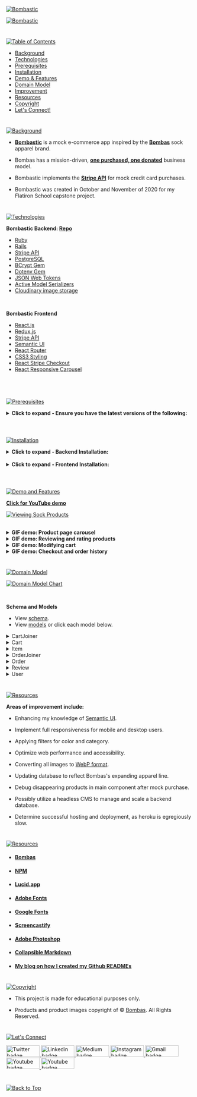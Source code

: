 <p id="bombastic"><p>

<!-- ![Bombastic](headers/inter-center-bombastic.png)  -->

<a href=#bombastic>![Bombastic](Assets/inter-bombastic-frontend.png)</a>

<a href=#bombastic>![Bombastic](Assets/preview-bombastic.png)</a>

#

<p id="table-of-contents"><p>

<a href=#table-of-contents>![Table of Contents](Assets/inter-toc.png)</a>

-   [Background](#background)
-   [Technologies](#technologies)
-   [Prerequisites](#prerequisites)
-   [Installation](#installation)
-   [Demo & Features](#demo-and-features)
-   [Domain Model](#domain-model)
-   [Improvement](#improvement)
-   [Resources](#resources)
-   [Copyright](#copyright)
-   [Let's Connect!](#lets-connect)

#

<p id="background"><p>

<a href=#background>![Background](Assets/inter-background.png)</a>

-   **[Bombastic](https://youtu.be/qo_YDasFpkM)** is a mock e-commerce app inspired by the **[Bombas](https://bombas.com/)** sock apparel brand.

-   Bombas has a mission-driven, **[one purchased, one donated](https://bombas.com/pages/giving-back?campignid=1392646001&adgroupid=54889553717&targetid=kwd-300272104456&matchtype=b&network=g&device=c&keywords=%2Bbombas&creative=597211240056&gclid=CjwKCAjww8mWBhABEiwAl6-2Rf62a6fGVfHkT6iwJzB0GyxsjRgync2nfUROlT1dQ8h1NNeeoFtGzRoCsHoQAvD_BwE)** business model.

-   Bombastic implements the **[Stripe API](https://stripe.com/docs/keys)** for mock credit card purchases.

-   Bombastic was created in October and November of 2020 for my Flatiron School capstone project.

#

<p id="technologies"><p>

<a href=#technologies>![Technologies](Assets/inter-technologies.png)</a>

**Bombastic Backend: [Repo](https://github.com/emjose/bombastic-b/#bombastic)**

-   [Ruby](https://www.ruby-lang.org/en/)
-   [Rails](https://rubyonrails.org/)
-   [Stripe API](https://stripe.com/docs/api)
-   [PostgreSQL](https://www.postgresql.org/)
-   [BCrypt Gem](https://github.com/bcrypt-ruby/bcrypt-ruby)
-   [Dotenv Gem](https://github.com/bkeepers/dotenv)
-   [JSON Web Tokens](https://auth0.com/docs/secure/tokens/json-web-tokens)
-   [Active Model Serializers](https://github.com/rails-api/active_model_serializers)
-   [Cloudinary image storage](https://cloudinary.com/)

<br>

**Bombastic Frontend**

-   [React.js](https://reactjs.org/)
-   [Redux.js](https://redux.js.org/)
-   [Stripe API](https://stripe.com/docs/api)
-   [Semantic UI](https://semantic-ui.com/)
-   [React Router](https://v5.reactrouter.com/web/guides/quick-start)
-   [CSS3 Styling](https://www.tutorialrepublic.com/css-tutorial/)
-   [React Stripe Checkout](https://www.npmjs.com/package/react-stripe-checkout)
-   [React Responsive Carousel](https://www.npmjs.com/package/react-responsive-carousel)

<br>

#

<p id="prerequisites"><p>

<a href=#prerequisites>![Prerequisites](Assets/inter-prerequisites.png)</a>

<details>
<summary><b>Click to expand - Ensure you have the latest versions of the following:</b></summary>
<br>

-   **[Homebrew](https://brew.sh/)**

```shell
/bin/bash -c "$(curl -fsSL https://raw.githubusercontent.com/Homebrew/install/HEAD/install.sh)"
```

-   **[Ruby](https://www.ruby-lang.org/en/)**

```shell
brew install Ruby
```

-   **[Rails](https://rubyonrails.org/)**

```bash
gem install Rails
```

-   **[Node.js](https://nodejs.org/en/download/)**

```bash
npm install -g npm
```

-   **[PostgreSQL](https://www.postgresql.org/)**

```bash
brew install postgresql
```

-   **[Google Chrome JSON formatter extension](https://chrome.google.com/webstore/detail/json-formatter/bcjindcccaagfpapjjmafapmmgkkhgoa?hl=en)**

<br>

**Create Stripe account and retrieve Stripe API key.**

-   [Stripe API Documentation](https://stripe.com/docs/keys)
-   [Using Stripe API with React and Ruby](https://medium.com/@gaidaescobar/using-stripe-api-with-react-and-ruby-b50c533a697f)

</details>

<br>

#

<p id="installation"><p>

<a href=#installation>![Installation](Assets/inter-installation.png)</a>

<details>
<summary><b>Click to expand - Backend Installation:</b></summary>
<br>

-   **[Bombastic Backend Repo](https://github.com/emjose/bombastic-b/#bombastic)**

-   **Git clone and cd into the folder.**

```
git clone git@github.com:emjose/bombastic-b.git && cd bombastic-b
```

-   **Retrieve your [Stripe API key](https://stripe.com/docs/keys).**

-   **Create an `.env` file in the main project directory.**

-   **Paste this variable in the `.env` file. Assign it the value of your Stripe API key.**

```
STRIPE_API_KEY = "insert your secret key here"
```

-   **Install dependencies.**

```
bundle install
```

-   **Create Rails database, migrations, and seed data.**

```
rails db:create
rails db:migrate
rails db:seed
```

-   **Launch the Rails server. Best viewed on Chrome browser.**

```
rails s -p 3000
```

-   **On Chrome browser, view the JSON database locally at http://localhost:3000/items**

-   **Follow all Frontend Installation steps below.**

<br>

#

</details>

<br>

<details>
<summary><b>Click to expand - Frontend Installation:</b></summary>
<br>

-   **Follow all Backend Installation steps above.**

-   **Git clone and cd into the folder.**

```
git clone git@github.com:emjose/bombastic-f.git && cd bombastic-f
```

-   **Retrieve your [Stripe API key](https://stripe.com/docs/keys).**

-   **Create an `.env` file in the main project directory.**

-   **Paste this variable in the `.env` file. Assign it the value of your Stripe API key.**

```
STRIPE_API_KEY = "insert your secret key here"
```

-   **Install dependencies.**

```
npm install
```

-   **Launch the React app.**

```
npm start
```

-   **Enter "y" if prompted to run on another port.**

```
Would you like to run the app on another port instead? (Y/n)
```

</details>

<br>

#

<p id="demo-and-features"><p>

<a href=#demo-and-features>![Demo and Features](Assets/inter-demo-and-features.png)</a>

**[Click for YouTube demo](https://youtu.be/qo_YDasFpkM)**

<a href="https://youtu.be/qo_YDasFpkM">![Viewing Sock Products](Assets/bombastic-1.gif)</a>

<br>

<details>
<summary><b>GIF demo: Product page carousel</b></summary>
<br>

<a href="https://youtu.be/qo_YDasFpkM">![Product page carousel](Assets/bombastic-2.gif)</a>

<br>

</details>

<details>
<summary><b>GIF demo: Reviewing and rating products</b></summary>
<br>

<a href="https://youtu.be/qo_YDasFpkM">![Reviewing and rating products](Assets/bombastic-3.gif)</a>

<br>

</details>

<details>
<summary><b>GIF demo: Modifying cart</b></summary>
<br>

<a href="https://youtu.be/qo_YDasFpkM">![Modifying cart](Assets/bombastic-4.gif)</a>

<br>

</details>

<details>
<summary><b>GIF demo: Checkout and order history</b></summary>
<br>

<a href="https://youtu.be/qo_YDasFpkM">![GIF demo](Assets/bombastic-5.gif)</a>

<br>

</details>

#

<p id="domain-model"><p>

<a href=#domain-model>![Domain Model](Assets/inter-domain-model.png)</a>

<a href=#domain-model>![Domain Model Chart](Assets/inter-domain.png)</a>

<br>

**Schema and Models**

-   View [schema](https://github.com/emjose/bombastic-b/blob/main/db/schema.rb).
-   View [models](https://github.com/emjose/bombastic-b/tree/main/app/models) or click each model below.

<details>
<summary>CartJoiner</summary>
<br>

```
class CartJoiner < ApplicationRecord
  belongs_to :cart
  belongs_to :item
end
```

</details>

<details>
<summary>Cart</summary>
<br>

```
class Cart < ApplicationRecord
  belongs_to :user
  has_many :cart_joiners, dependent: :destroy
  has_many :items, through: :cart_joiners
end
```

</details>

<details>
<summary>Item</summary>
<br>

```
class Item < ApplicationRecord
    has_many :reviews, dependent: :destroy
    has_many :users, through: :reviews
    has_many :cart_joiners, dependent: :destroy
    has_many :carts, through: :cart_joiners
    has_many :order_joiners, dependent: :destroy
    has_many :orders, through: :order_joiners
end
```

</details>

<details>
<summary>OrderJoiner</summary>
<br>

```
class OrderJoiner < ApplicationRecord
  belongs_to :order
  belongs_to :item
end
```

</details>

<details>
<summary>Order</summary>
<br>

```
class Order < ApplicationRecord
  belongs_to :user
  has_many :order_joiners, dependent: :destroy
  has_many :items, through: :order_joiners
end
```

</details>

<details>
<summary>Review</summary>
<br>

```
class Review < ApplicationRecord
  belongs_to :user
  belongs_to :item
end
```

</details>

<details>
<summary>User</summary>
<br>

```
class User < ApplicationRecord
    has_secure_password

    validates :username, uniqueness: true
    has_many :reviews, dependent: :destroy
    has_many :items, through: :reviews
    has_one :cart, dependent: :destroy
    has_many :orders, dependent: :destroy
    has_many :cart_joiners, through: :orders
end
```

</details>

#

<p id="improvement"><p>

<a href=#improvement>![Resources](Assets/inter-improvement.png)</a>

**Areas of improvement include:**

-   Enhancing my knowledge of [Semantic UI](https://semantic-ui.com/).

-   Implement full responsiveness for mobile and desktop users.

-   Applying filters for color and category.

-   Optimize web performance and accessibility.

-   Converting all images to [WebP format](https://developers.google.com/speed/webp).

-   Updating database to reflect Bombas's expanding apparel line.

-   Debug disappearing products in main component after mock purchase.

-   Possibly utilize a headless CMS to manage and scale a backend database.

-   Determine successful hosting and deployment, as heroku is egregiously slow.

#

<p id="resources"><p>

<a href=#resources>![Resources](Assets/inter-resources.png)</a>

-   #### [Bombas](https://bombas.com/)
-   #### [NPM](https://www.npmjs.com/)
-   #### [Lucid.app](https://lucid.app/)
-   #### [Adobe Fonts](https://fonts.adobe.com/)
-   #### [Google Fonts](https://fonts.google.com/)
-   #### [Screencastify](https://www.screencastify.com/)
-   #### [Adobe Photoshop](https://www.adobe.com/creativecloud/buy/students.html)
-   #### [Collapsible Markdown](https://michaelcurrin.github.io/dev-cheatsheets/cheatsheets/markdown/collapsible-items.html)
-   #### [My blog on how I created my Github READMEs](https://emmanueljose.medium.com/readme-a-makeover-story-b9c7be37a6de?sk=7ae6623d365409d875753e4604e42ffd)

#

<p id="copyright"><p>

<a href=#copyright>![Copyright](Assets/inter-copyright.png)</a>

-   This project is made for educational purposes only.

-   Products and product images copyright of © [Bombas](https://bombas.com/). All Rights Reserved.

#

<p id="lets-connect"><p>

<a href=#lets-connect>![Let's Connect](Assets/inter-lets-connect.png)</a>

<p><a href="https://twitter.com/Emmanuel_Labor"><img src="https://img.shields.io/badge/twitter-%231DA1F2.svg?&style=for-the-badge&logo=twitter&logoColor=white" height=30 width=90 alt="Twitter badge"> <a href="https://www.linkedin.com/in/emmanuelpjose/"><img src="https://img.shields.io/badge/linkedin-%230064e7.svg?&style=for-the-badge&logo=linkedin&logoColor=white" height=30 width=90 alt="Linkedin badge"> <a href="https://emmanueljose.medium.com/"><img src="https://img.shields.io/badge/medium-%238700f5.svg?&style=for-the-badge&logo=medium&logoColor=white" height=30 width=90 alt="Medium badge"> <a href="https://www.instagram.com/emmanuel_jose/"><img src="https://img.shields.io/badge/instagram-%23ff0077.svg?&style=for-the-badge&logo=instagram&logoColor=white" height=30 width=90 alt="Instagram badge"> <a href="mailto:emjose@gmail.com"><img src="https://img.shields.io/badge/gmail-%23fd1745.svg?&style=for-the-badge&logo=gmail&logoColor=white" height=30 width=90 alt="Gmail badge"> <a href="https://www.youtube.com/channel/UCQdqFg-_J83jn9xJRd1W3tQ/videos"><img src="https://img.shields.io/badge/youtube-%23FF0000.svg?&style=for-the-badge&logo=youtube&logoColor=white" height=30 width=90 alt="Youtube badge"> <a href="https://github.com/emjose"><img src="https://img.shields.io/badge/github-%23ff8e44.svg?&style=for-the-badge&logo=github&logoColor=white" height=30 width=90 alt="Youtube badge"></p>

#

<a href=#bombastic>![Back to Top](Assets/inter-congrats.png)</a>

<!-- # Getting Started with Create React App

This project was bootstrapped with [Create React App](https://github.com/facebook/create-react-app).

## Available Scripts

In the project directory, you can run:

### `yarn start`

Runs the app in the development mode.\
Open [http://localhost:3000](http://localhost:3000) to view it in the browser.

The page will reload if you make edits.\
You will also see any lint errors in the console.

### `yarn test`

Launches the test runner in the interactive watch mode.\
See the section about [running tests](https://facebook.github.io/create-react-app/docs/running-tests) for more information.

### `yarn build`

Builds the app for production to the `build` folder.\
It correctly bundles React in production mode and optimizes the build for the best performance.

The build is minified and the filenames include the hashes.\
Your app is ready to be deployed!

See the section about [deployment](https://facebook.github.io/create-react-app/docs/deployment) for more information.

### `yarn eject`

**Note: this is a one-way operation. Once you `eject`, you can’t go back!**

If you aren’t satisfied with the build tool and configuration choices, you can `eject` at any time. This command will remove the single build dependency from your project.

Instead, it will copy all the configuration files and the transitive dependencies (webpack, Babel, ESLint, etc) right into your project so you have full control over them. All of the commands except `eject` will still work, but they will point to the copied scripts so you can tweak them. At this point you’re on your own.

You don’t have to ever use `eject`. The curated feature set is suitable for small and middle deployments, and you shouldn’t feel obligated to use this feature. However we understand that this tool wouldn’t be useful if you couldn’t customize it when you are ready for it.

## Learn More

You can learn more in the [Create React App documentation](https://facebook.github.io/create-react-app/docs/getting-started).

To learn React, check out the [React documentation](https://reactjs.org/).

### Code Splitting

This section has moved here: [https://facebook.github.io/create-react-app/docs/code-splitting](https://facebook.github.io/create-react-app/docs/code-splitting)

### Analyzing the Bundle Size

This section has moved here: [https://facebook.github.io/create-react-app/docs/analyzing-the-bundle-size](https://facebook.github.io/create-react-app/docs/analyzing-the-bundle-size)

### Making a Progressive Web App

This section has moved here: [https://facebook.github.io/create-react-app/docs/making-a-progressive-web-app](https://facebook.github.io/create-react-app/docs/making-a-progressive-web-app)

### Advanced Configuration

This section has moved here: [https://facebook.github.io/create-react-app/docs/advanced-configuration](https://facebook.github.io/create-react-app/docs/advanced-configuration)

### Deployment

This section has moved here: [https://facebook.github.io/create-react-app/docs/deployment](https://facebook.github.io/create-react-app/docs/deployment)

### `yarn build` fails to minify

This section has moved here: [https://facebook.github.io/create-react-app/docs/troubleshooting#npm-run-build-fails-to-minify](https://facebook.github.io/create-react-app/docs/troubleshooting#npm-run-build-fails-to-minify) -->
